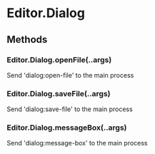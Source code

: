 # Editor.Dialog

## Methods

### Editor.Dialog.openFile(..args)

Send 'dialog:open-file' to the main process

### Editor.Dialog.saveFile(..args)

Send 'dialog:save-file' to the main process

### Editor.Dialog.messageBox(..args)

Send 'dialog:message-box' to the main process
